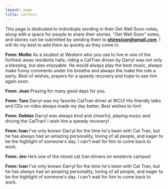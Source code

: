 ```yaml
---
layout: page
title: Letters
---
```


This page is dedicated to individuals sending in their Get Well Soon notes, along with a space for people to share their stories. "Get Well Soon" notes, and stories can be submitted by sending them to **<shiresivan@gmail.com>**. I will do my best to add them as quickly as they come in.

<p class="message">
  <b>From: Mollie</b> As a student at Western who you use to live in one of the furthest away residents halls; riding a CatTran driven by Darryl was not only a blessing, but also enjoyable. He would always play the best music, always make funny comments under his breathe and always the make the ride a party. Best of wishes, prayers for a speedy recovery and hope to see him again soon. 
</p>
<p class="message">
  <b>From: Joan</b> Praying for many good days for you.
</p>
<p class="message">
  <b>From: Tara</b> Darryl was my favorite CatTran driver at WCU! His friendly talks and CDs on rides always made my day better. Best wishes to him! 
</p>
<p class="message">
  <b>From: Debbie</b> Darryl was always kind and cheerful, playing music and driving the CatTran! I wish him a speedy recovery!
</p>
<p class="message">
  <b>From: Ivan</b> I've only known Darryl for the time he's been with Cat Tran, but he has always had an amazing personality, loving of all people, and eager to be the highlight of someone's day. I can't wait for him to come back to work.
</p>
<p class="message">
  <b>From: Jen</b> He’s one of the nicest cat tran drivers on westerns campus!
</p>
<p class="message">
  <b>From: Ivan</b> I've only known Darryl for the time he's been with Cat Tran, but he has always had an amazing personality, loving of all people, and eager to be the highlight of someone's day. I can't wait for him to come back to work.
</p>
